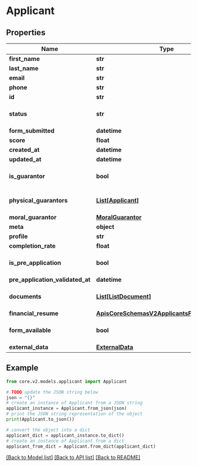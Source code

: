 # Applicant


## Properties

Name | Type | Description | Notes
------------ | ------------- | ------------- | -------------
**first_name** | **str** |  | [optional] 
**last_name** | **str** |  | [optional] 
**email** | **str** |  | [optional] 
**phone** | **str** |  | [optional] 
**id** | **str** |  | [optional] 
**status** | **str** |  | [optional] [default to 'NEW']
**form_submitted** | **datetime** |  | [optional] 
**score** | **float** |  | [optional] 
**created_at** | **datetime** |  | [optional] 
**updated_at** | **datetime** |  | [optional] 
**is_guarantor** | **bool** |  | [optional] [default to False]
**physical_guarantors** | [**List[Applicant]**](Applicant.md) |  | [optional] [default to []]
**moral_guarantor** | [**MoralGuarantor**](MoralGuarantor.md) |  | [optional] 
**meta** | **object** |  | [optional] 
**profile** | **str** |  | [optional] 
**completion_rate** | **float** |  | [optional] 
**is_pre_application** | **bool** |  | [optional] [default to False]
**pre_application_validated_at** | **datetime** |  | [optional] 
**documents** | [**List[ListDocument]**](ListDocument.md) |  | [optional] [default to []]
**financial_resume** | [**ApisCoreSchemasV2ApplicantsFinancialResume**](ApisCoreSchemasV2ApplicantsFinancialResume.md) |  | [optional] 
**form_available** | **bool** | If applicant has a form associated | [optional] [default to False]
**external_data** | [**ExternalData**](ExternalData.md) |  | [optional] 

## Example

```python
from core.v2.models.applicant import Applicant

# TODO update the JSON string below
json = "{}"
# create an instance of Applicant from a JSON string
applicant_instance = Applicant.from_json(json)
# print the JSON string representation of the object
print(Applicant.to_json())

# convert the object into a dict
applicant_dict = applicant_instance.to_dict()
# create an instance of Applicant from a dict
applicant_from_dict = Applicant.from_dict(applicant_dict)
```
[[Back to Model list]](../README.md#documentation-for-models) [[Back to API list]](../README.md#documentation-for-api-endpoints) [[Back to README]](../README.md)


